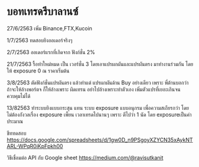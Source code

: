 # บอทเทรดรีบาลานซ์

27/6/2563 เพิ่ม Binance,FTX,Kucoin

1/7/2563 ทดสอบยิงออเดอร์จริงๆ

2/7/2563 ออเดอร์แรกที่เกิดจาก ฟังก์ชั่น 2%

21/7/2563 รื้อทำใหม่หมด เป็น เวอร์ชั่น 3 โดยเอาแปรผกผันและแปรผันตรง มาทำงานร่วมกัน โดยให้ exposure 0 ณ ราคาเริ่มต้น

3/8/2563 ตัดฟังก์ชั่นแปรผันตรง แล้วทำแต่ แปรผกผันด้าน Buy อย่างเดียว 
เพราะ พี่ต้านบอกว่า ถ้าจะให้ล้างพอร์ตจ ก็ให้ล้างเพราะ ผิดเทรน อย่าไปล้างเพราะทำตัวเอง เพิ่มตัวแปรที่เยอะเกินจนควบคุมไม่ได้

13/82563 ทำระบบยิงแบบกระสุน แทน ระบบ exposure แบบอนุกรม เพื่อความสเถียรกว่า โดยไม่ต้องกังวลเรื่อง exposure เพี้ยน เวลาเทรดไปนานๆ เพราะ ตีไปว่า 1 นัด โดย exposureเป็นค่าประมาณ
 
ชีททดสอบ
https://docs.google.com/spreadsheets/d/1gw0D_n9PSgoyXZYCN35xAykNTARL-WPqR0iKpFpkh00

วิธีเชื่อมต่อ API กับ Google sheet https://medium.com/@ravisutkanit

